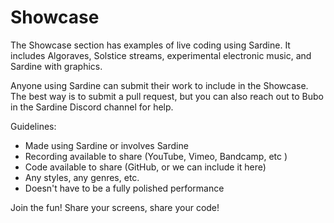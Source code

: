 # Showcase
The Showcase section has examples of live coding using Sardine. It includes Algoraves, Solstice streams, experimental electronic music, and Sardine with graphics. 

Anyone using Sardine can submit their work to include in the Showcase. The best way is to submit a pull request, but you can also reach out to Bubo in the Sardine Discord channel for help. 

Guidelines:  
- Made using Sardine or involves Sardine
- Recording available to share (YouTube, Vimeo, Bandcamp, etc )
- Code available to share (GitHub, or we can include it here)
- Any styles, any genres, etc.
- Doesn't have to be a fully polished performance

Join the fun! Share your screens, share your code!